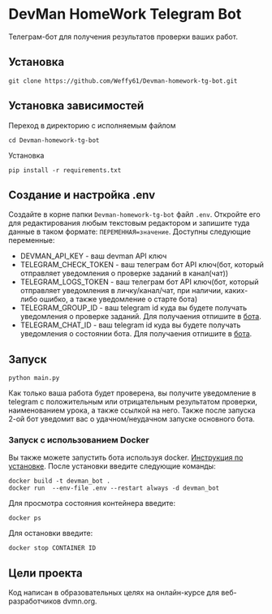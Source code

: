 # DevMan HomeWork Telegram Bot

Телеграм-бот для получения результатов проверки ваших работ.

## Установка

```commandline
git clone https://github.com/Weffy61/Devman-homework-tg-bot.git
```

## Установка зависимостей
Переход в директорию с исполняемым файлом

```commandline
cd Devman-homework-tg-bot
```

Установка
```commandline
pip install -r requirements.txt
```

## Создание и настройка .env

Создайте в корне папки `Devman-homework-tg-bot` файл `.env`. Откройте его для редактирования любым текстовым редактором
и запишите туда данные в таком формате: `ПЕРЕМЕННАЯ=значение`.
Доступны следующие переменные:
 - DEVMAN_API_KEY - ваш devman API ключ 
 - TELEGRAM_CHECK_TOKEN - ваш телеграм бот API ключ(бот, который отправляет уведомления о проверке заданий в канал(чат))
 - TELEGRAM_LOGS_TOKEN - ваш телеграм бот API ключ(бот, который отправляет уведомления в личку/канал/чат, при наличии, 
каких-либо ошибко, а также уведомление о старте бота)
 - TELEGRAM_GROUP_ID - ваш telegram id куда вы будете получать уведомления о  проверке заданий. Для получаения отпишите 
в [бота](https://telegram.me/userinfobot).
 - TELEGRAM_CHAT_ID - ваш telegram id  куда вы будете получать уведомления о  состоянии бота. Для получаения отпишите в 
[бота](https://telegram.me/userinfobot).
 
## Запуск

```commandline
python main.py
```

Как только ваша работа будет проверена, вы получите уведомление в telegram с положительным или отрицательным
результатом проверки, наименованием урока, а также ссылкой на него.  Также после запуска 2-ой бот уведомит вас о 
удачном/неудачном запуске основного бота.

### Запуск с использованием Docker
Вы также можете запустить бота используя docker. 
[Инструкция по установке](https://docs.docker.com/engine/install/). После установки введите следующие команды:

```commandline
docker build -t devman_bot .
docker run  --env-file .env --restart always -d devman_bot
```
Для просмотра состояния контейнера введите:

```commandline
docker ps
```

Для остановки введите:

```commandline
docker stop CONTAINER ID
```

## Цели проекта
Код написан в образовательных целях на онлайн-курсе для веб-разработчиков dvmn.org.

